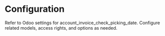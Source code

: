 # Configuration

Refer to Odoo settings for account_invoice_check_picking_date. Configure related models, access rights, and options as needed.
